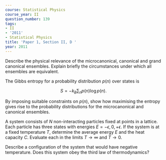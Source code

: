 ```yaml
---
course: Statistical Physics
course_year: II
question_number: 139
tags:
- II
- '2011'
- Statistical Physics
title: 'Paper 1, Section II, D '
year: 2011
---
```




Describe the physical relevance of the microcanonical, canonical and grand canonical ensembles. Explain briefly the circumstances under which all ensembles are equivalent.

The Gibbs entropy for a probability distribution $p(n)$ over states is

$$S=-k_{B} \sum_{n} p(n) \log p(n) .$$

By imposing suitable constraints on $p(n)$, show how maximising the entropy gives rise to the probability distributions for the microcanonical and canonical ensembles.

A system consists of $N$ non-interacting particles fixed at points in a lattice. Each particle has three states with energies $E=-\epsilon, 0,+\epsilon$. If the system is at a fixed temperature $T$, determine the average energy $E$ and the heat capacity $C$. Evaluate each in the limits $T \rightarrow \infty$ and $T \rightarrow 0$.

Describe a configuration of the system that would have negative temperature. Does this system obey the third law of thermodynamics?